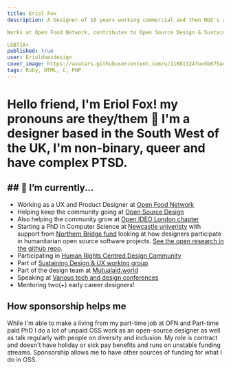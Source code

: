 ```yaml
---
title: Eriol Fox
description: A Designer of 10 years working commercial and then NGO's and FLOSS organisations. Working on sustainable food systems, peacebuilding and crisis response tech.

Works at Open Food Network, contributes to Open Source Design & Sustain OSS.

LGBTIA+
published: true
user: Erioldoesdesign
cover_image: https://avatars.githubusercontent.com/u/11681324?u=5b675ad35549c5d6ea55e63d51da0cac3993f17a&v=4
tags: Ruby, HTML, C, PHP
---
```


# Hello friend, I'm Eriol Fox! my pronouns are they/them 🦊 I'm a designer based in the South West of the UK, I'm non-binary, queer and have complex PTSD.

## ## 🐝 I’m currently...
- Working as a UX and Product Designer at [Open Food Network](https://openfoodnetwork.org/)
- Helping keep the community going at [Open Source Design](https://opensourcedesign.net/)
- Also helping the community grow at [Open IDEO London chapter](https://chapters.openideo.com/london-chapter/)
- Starting a PhD in Computer Science at [Newcastle univeristy](https://www.ncl.ac.uk/) with support from [Northern Bridge fund](http://www.northernbridge.ac.uk/) looking at how designers participate in humanitarian open source software projects. [See the open research in the github repo](https://github.com/Erioldoesdesign/Design_HOSS_PhD).
- Participating in [Human Rights Centred Design Community](https://hrcd.pubpub.org/)
- Part of [Sustaining Design & UX working group](https://sustainoss.org/working-groups/design-and-ux/)
- Part of the design team at [Mutualaid.world](https://mutualaid.world/)
- Speaking at [Various tech and design conferences](https://erioldoesdesign.com/speaking-conferences/)
- Mentoring two(+) early career designers!


## How sponsorship helps me
While I'm able to make a living from my part-time job at OFN and Part-time paid PhD I do a lot of unpaid OSS work as an open-source designer as well as talk regularly with people on diversity and inclusion. My role is contract and doesn't have holiday or sick pay benefits and runs on unstable funding streams. Sponsorship allows me to have other sources of funding for what I do in OSS.